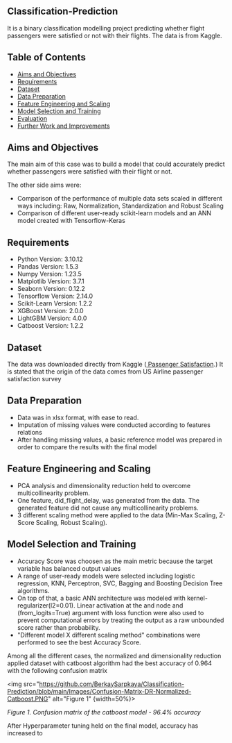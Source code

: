 ## Classification-Prediction
It is a binary classification modelling project predicting whether flight passengers were satisfied or not with their flights. The data is from Kaggle.

## Table of Contents

<!--ts-->
* [Aims and Objectives](#Aims-and-Objectives)
* [Requirements](#Requirements)
* [Dataset](#Dataset)
* [Data Preparation](#Data-Preparation)
* [Feature Engineering and Scaling](#Feature-Engineering-and-Scaling)
* [Model Selection and Training](#Model-Selection-and-Training)
* [Evaluation](#Evaluation)
* [Further Work and Improvements](#Further-Work-and-Improvements)
<!--te-->

## Aims and Objectives

The main aim of this case was to build a model that could accurately predict whether passengers were satisfied with their flight or not.

The other side aims were:

- Comparison of the performance of multiple data sets scaled in different ways including: Raw, Normalization, Standardization and Robust Scaling
- Comparison of different user-ready scikit-learn models and an ANN model created with Tensorflow-Keras

## Requirements

- Python Version: 3.10.12
- Pandas Version: 1.5.3
- Numpy Version: 1.23.5
- Matplotlib Version: 3.7.1
- Seaborn Version: 0.12.2
- Tensorflow Version: 2.14.0
- Scikit-Learn Version: 1.2.2
- XGBoost Version: 2.0.0
- LightGBM Version: 4.0.0
- Catboost Version: 1.2.2

## Dataset

The data was downloaded directly from Kaggle (<a href="https://www.kaggle.com/datasets/johndddddd/customer-satisfaction/data"> Passenger Satisfaction</a>.) It is stated that the origin of the data comes from US Airline passenger satisfaction survey

## Data Preparation

- Data was in xlsx format, with ease to read.
- Imputation of missing values were conducted according to features relations
- After handling missing values, a basic reference model was prepared in order to compare the results with the final model

## Feature Engineering and Scaling

- PCA analysis and dimensionality reduction held to overcome multicollinearity problem.
- One feature, did_flight_delay, was generated from the data. The generated feature did not cause any multicollinearity problems.
- 3 different scaling method were applied to the data (Min-Max Scaling, Z-Score Scaling, Robust Scaling).

 ## Model Selection and Training

- Accuracy Score was choosen as the main metric because the target variable has balanced output values
- A range of user-ready models were selected including logistic regression, KNN, Perceptron, SVC, Bagging and Boosting Decision Tree algorithms. 
- On top of that, a basic ANN architecture was modeled with kernel-regularizer(l2=0.01). Linear activation at the and node and (from_logits=True) argument with loss function were also used to prevent computational errors by treating the output as a raw unbounded score rather than probability.
- "Different model X different scaling method" combinations were performed to see the best Accuracy Score.

Among all the different cases, the normalized and dimensionality reduction applied dataset with catboost algorithm had the best accuracy of 0.964 with the following confusion matrix

<img src="https://github.com/BerkaySarpkaya/Classification-Prediction/blob/main/Images/Confusion-Matrix-DR-Normalized-Catboost.PNG" alt="Figure 1" {width=50%}>

<em>Figure 1. Confusion matrix of the catboost model - 96.4% accuracy</em>

After Hyperparameter tuning held on the final model, accuracy has increased to 
